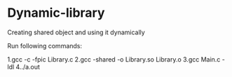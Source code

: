 # Dynamic-library
Creating shared object and using it dynamically

Run following commands:

1.gcc -c -fpic Library.c
2.gcc -shared -o Library.so Library.o
3.gcc Main.c -ldl
4../a.out
